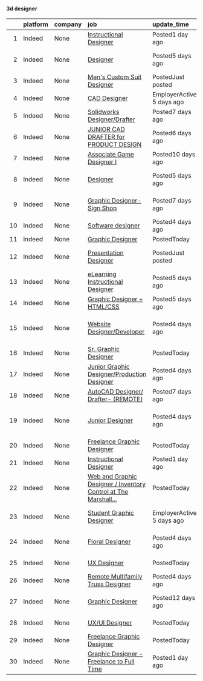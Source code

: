 

#### 3d designer <a name="3ddesigner" />
|    | platform   | company   | job                                                                                                                                                                                                                                                                                                                                                                                                                                                                                                                                                                                                   | update_time               | location                                                   |
|---:|:-----------|:----------|:------------------------------------------------------------------------------------------------------------------------------------------------------------------------------------------------------------------------------------------------------------------------------------------------------------------------------------------------------------------------------------------------------------------------------------------------------------------------------------------------------------------------------------------------------------------------------------------------------|:--------------------------|:-----------------------------------------------------------|
|  1 | Indeed     | None      | [Instructional Designer](https://www.indeed.com/pagead/clk?mo=r&ad=-6NYlbfkN0BVIa954_2j3iuMF6RmXqthUUDIa6PvWc3hfSLUYNrINWyoDIpZTJE03Q1rZDPTvthXtAdaGmBxILWlhR57r04SfsZ83bU38ofto1jLoZkIh-CkjpU7uZKVnbVfHMiWTmKI1oMiAQmM_Vaqeo-8PKIKxUL8RfS3eQjQZnt6bnwHhtQ1PR0zuzs-ld2plWb8qfvF9xVcnf8j4pedKry4ICaFd0Vm4GNvLJOELwgi71GTD9UmF6C9k8YdLGsCP-uX1uMNasx7uhhw9orB4XyXMlnayRlmGJPxgn_pejf8G9wA75m6xNXjHhMFFOzrxSn4c7gsu8ScqENzavi-4rhe-MgzwN2xv9IE3koXE6LQaGhwO1yn7_wh8Ez7gddwo0ok61HP5I-aWjnvKTscMq4CbtIzrhaG-hukGCm6IsC3yoW3NlbVOZkCnbXIFZX8rWd7WZnkztXz76AM33xpfkUBXZDYJXsFQ3QY7tI=&p=0&fvj=1&vjs=3)      | Posted1 day ago           | Phoenix, AZ•Remote                                         |
|  2 | Indeed     | None      | [Designer](https://www.indeed.com/company/Temeka-Group-Arizona/jobs/Designer-74f312c9b82a3272?fccid=6adc6400d6da39cf&vjs=3)                                                                                                                                                                                                                                                                                                                                                                                                                                                                           | Posted5 days ago          | Phoenix, AZ 85040 (South Mountain area)                    |
|  3 | Indeed     | None      | [Men's Custom Suit Designer](https://www.indeed.com/company/Brooks-Bingham-Clothing/jobs/Men-Custom-Suit-Designer-7398be0070c5ea00?fccid=adb8f9570ec24c81&vjs=3)                                                                                                                                                                                                                                                                                                                                                                                                                                      | PostedJust posted         | Scottsdale, AZ+2 locations                                 |
|  4 | Indeed     | None      | [CAD Designer](https://www.indeed.com/company/george-hillenbrand-associates/jobs/CAD-Designer-4039ea1837a41709?fccid=2143681f492460bd&vjs=3)                                                                                                                                                                                                                                                                                                                                                                                                                                                          | EmployerActive 5 days ago | Remote                                                     |
|  5 | Indeed     | None      | [Solidworks Designer/Drafter](https://www.indeed.com/company/Heinzen-LLC/jobs/Solidwork-Designer-Drafter-997efbc7f23a6991?fccid=f90e71bc713ce002&vjs=3)                                                                                                                                                                                                                                                                                                                                                                                                                                               | Posted7 days ago          | Remote                                                     |
|  6 | Indeed     | None      | [JUNIOR CAD DRAFTER for PRODUCT DESIGN](https://www.indeed.com/company/PAGANISTUDIO/jobs/Junior-CAD-Drafter-Product-Design-018069613e2898bc?fccid=474c88e0f40622a4&vjs=3)                                                                                                                                                                                                                                                                                                                                                                                                                             | Posted6 days ago          | Remote                                                     |
|  7 | Indeed     | None      | [Associate Game Designer I](https://www.indeed.com/rc/clk?jk=3cbe8a01ee467b63&fccid=71147e0539a0a1b7&vjs=3)                                                                                                                                                                                                                                                                                                                                                                                                                                                                                           | Posted10 days ago         | Los Angeles, CA                                            |
|  8 | Indeed     | None      | [Designer](https://www.indeed.com/rc/clk?jk=6b457caa92a6f3b6&fccid=8ea54e852901f8b5&vjs=3)                                                                                                                                                                                                                                                                                                                                                                                                                                                                                                            | Posted5 days ago          | West Hollywood, CA 90069 (West Hollywood area)             |
|  9 | Indeed     | None      | [Graphic Designer-Sign Shop](https://www.indeed.com/rc/clk?jk=7b87ed7eb7a8b291&fccid=a4468bedf4658d2b&vjs=3)                                                                                                                                                                                                                                                                                                                                                                                                                                                                                          | Posted7 days ago          | Phoenix, AZ 85031 (Maryvale area)                          |
| 10 | Indeed     | None      | [Software designer](https://www.indeed.com/company/ATOS/jobs/Software-Designer-d69913e3e89fd021?fccid=ee6a99db163236c2&vjs=3)                                                                                                                                                                                                                                                                                                                                                                                                                                                                         | Posted4 days ago          | Phoenix, AZ                                                |
| 11 | Indeed     | None      | [Graphic Designer](https://www.indeed.com/company/Project-Farma/jobs/Graphic-Designer-40fd1af67b8adf0b?fccid=ca46da54681c516d&vjs=3)                                                                                                                                                                                                                                                                                                                                                                                                                                                                  | PostedToday               | Remote                                                     |
| 12 | Indeed     | None      | [Presentation Designer](https://www.indeed.com/rc/clk?jk=1ea915d733587d7f&fccid=487a18038e53a72b&vjs=3)                                                                                                                                                                                                                                                                                                                                                                                                                                                                                               | PostedJust posted         | Phoenix, AZ 85004 (Central City area)                      |
| 13 | Indeed     | None      | [eLearning Instructional Designer](https://www.indeed.com/company/Bill-of-Rights-Institute/jobs/Elearning-Instructional-Designer-fc66180434d95e6a?fccid=fafd4e2000c119bc&vjs=3)                                                                                                                                                                                                                                                                                                                                                                                                                       | Posted5 days ago          | Remote                                                     |
| 14 | Indeed     | None      | [Graphic Designer + HTML/CSS](https://www.indeed.com/company/Tactical-Sports-Brands/jobs/Graphic-Designer-HTML-CSS-286b765a720a256f?fccid=cb7632a3ea404fc0&vjs=3)                                                                                                                                                                                                                                                                                                                                                                                                                                     | Posted5 days ago          | Remote                                                     |
| 15 | Indeed     | None      | [Website Designer/Developer](https://www.indeed.com/pagead/clk?mo=r&ad=-6NYlbfkN0APFXffbM7EUm9LHltBe5RwVHTfDAgMR2zI4KMWHBZ4DizR95eZqsCEfUxYLDXxk2tWHjTZRC5y4nkz9ap8Y57yzbNX4u1KxijA6Qxcdsrblxx9NccAO_eYwDT_xjRrhtazO20iYa6MIZzd74nuMerUpp0GqF6qSjuo1XVsVB8v3eWsLOydvqGRAHjtsBuhdCdaIPsSx9EUGuq0hC-GrqFrBJ46MWz-vEOQUl8u1sG4ieClowJGYUxAXCLghNBKvdiWwOzo79TRVYPUwdZ11d3h-HGSQt5cAmbVYXmZgbJJOPJ4Qu35zH8r6ZXIQL87RvvVGJ0VhxgAcpUk9Css8mZgncEFQeFlxDryZlGWGdfBfMQaaB7aitEb4e9engTMOPb-Wil9PSRRaZN0MuhTdzjKmHUWTkaAE3_6MSyDYNfLTlRbQN8SFVvr-Bzbm6FlNpp_NzQEgLuS2XxhRmse7NfHbp0sBRMfbn8=&p=14&fvj=1&vjs=3) | Posted4 days ago          | Dallas, TX 75231 (Northeast Dallas area)+1 location•Remote |
| 16 | Indeed     | None      | [Sr. Graphic Designer](https://www.indeed.com/company/Early-Warning-Services/jobs/Senior-Graphic-Designer-0280217ae84245ed?fccid=094bfee9de38aca9&vjs=3)                                                                                                                                                                                                                                                                                                                                                                                                                                              | PostedToday               | Scottsdale, AZ+1 location                                  |
| 17 | Indeed     | None      | [Junior Graphic Designer/Production Designer](https://www.indeed.com/company/Scope-Creative/jobs/Junior-Graphic-Designer-Production-Designer-00d4d5404c365597?fccid=a51bf481222e178d&vjs=3)                                                                                                                                                                                                                                                                                                                                                                                                           | Posted4 days ago          | Remote                                                     |
| 18 | Indeed     | None      | [AutoCAD Designer/ Drafter- (REMOTE)](https://www.indeed.com/rc/clk?jk=51164ab3d96418e1&fccid=99b997c2639b6904&vjs=3)                                                                                                                                                                                                                                                                                                                                                                                                                                                                                 | Posted7 days ago          | Houston, TX+1 location•Remote                              |
| 19 | Indeed     | None      | [Junior Designer](https://www.indeed.com/rc/clk?jk=379849fa712d628f&fccid=98d3ef9c180e48f0&vjs=3)                                                                                                                                                                                                                                                                                                                                                                                                                                                                                                     | Posted4 days ago          | Phoenix, AZ 85016 (Camelback East area)                    |
| 20 | Indeed     | None      | [Freelance Graphic Designer](https://www.indeed.com/company/Registrar-Corp/jobs/Freelance-Graphic-Designer-9aa1bbbfeb48fbb6?fccid=8548cfc0671ce09e&vjs=3)                                                                                                                                                                                                                                                                                                                                                                                                                                             | PostedToday               | Remote                                                     |
| 21 | Indeed     | None      | [Instructional Designer](https://www.indeed.com/company/Neighborhood-Ministries-Nueva-Esperanza/jobs/Instructional-Designer-ed008688b72307da?fccid=5d5aa585bbe71bf0&vjs=3)                                                                                                                                                                                                                                                                                                                                                                                                                            | Posted1 day ago           | Phoenix, AZ•Remote                                         |
| 22 | Indeed     | None      | [Web and Graphic Designer / Inventory Control at The Marshall...](https://www.indeed.com/company/Gillespie-&-Associates/jobs/Web-Graphic-Designer-d420842aea17f1f4?fccid=6652f8a10a67bc2b&vjs=3)                                                                                                                                                                                                                                                                                                                                                                                                      | PostedToday               | Scottsdale, AZ 85251 (South Scottsdale area)               |
| 23 | Indeed     | None      | [Student Graphic Designer](https://www.indeed.com/company/LittleBird/jobs/Student-Graphic-Designer-528f24a0d5fe0b7b?fccid=8ca6b79a64d9e056&vjs=3)                                                                                                                                                                                                                                                                                                                                                                                                                                                     | EmployerActive 5 days ago | Phoenix, AZ 85017 (Alhambra area)•Remote                   |
| 24 | Indeed     | None      | [Floral Designer](https://www.indeed.com/company/Acacia-Flowers/jobs/Floral-Designer-a440eca434bf8fe2?fccid=db60fcf245193602&vjs=3)                                                                                                                                                                                                                                                                                                                                                                                                                                                                   | Posted4 days ago          | Phoenix, AZ 85032 (Paradise Valley area)                   |
| 25 | Indeed     | None      | [UX Designer](https://www.indeed.com/company/Knock/jobs/Ux-Designer-1f5d00b877e41103?fccid=2a03ef0b169f0fc2&vjs=3)                                                                                                                                                                                                                                                                                                                                                                                                                                                                                    | PostedToday               | Phoenix, AZ+5 locations•Remote                             |
| 26 | Indeed     | None      | [Remote Multifamily Truss Designer](https://www.indeed.com/company/Preferred-American-Building-Supply/jobs/Multifamily-Truss-Designer-15ea82d985ec1911?fccid=df34d4ae5adc3fac&vjs=3)                                                                                                                                                                                                                                                                                                                                                                                                                  | Posted4 days ago          | Remote                                                     |
| 27 | Indeed     | None      | [Graphic Designer](https://www.indeed.com/rc/clk?jk=7d0f85f99fd00441&fccid=26f508cb9ae0215b&vjs=3)                                                                                                                                                                                                                                                                                                                                                                                                                                                                                                    | Posted12 days ago         | Scottsdale, AZ 85251 (South Scottsdale area)               |
| 28 | Indeed     | None      | [UX/UI Designer](https://www.indeed.com/rc/clk?jk=5bec24bf91babf79&fccid=116680a29a847a70&vjs=3)                                                                                                                                                                                                                                                                                                                                                                                                                                                                                                      | PostedToday               | Chandler, AZ+5 locations                                   |
| 29 | Indeed     | None      | [Freelance Graphic Designer](https://www.indeed.com/company/HS-Creative/jobs/Freelance-Graphic-Designer-f668451e4f68c111?fccid=18040ae1dc1b1349&vjs=3)                                                                                                                                                                                                                                                                                                                                                                                                                                                | PostedToday               | Remote                                                     |
| 30 | Indeed     | None      | [Graphic Designer - Freelance to Full Time](https://www.indeed.com/company/STEMinists/jobs/Graphic-Designer-ea23fbbec90ad4eb?fccid=7101b4d45f2115ff&vjs=3)                                                                                                                                                                                                                                                                                                                                                                                                                                            | Posted1 day ago           | Sandy Springs, GA 30328 (Downtown area)                    |